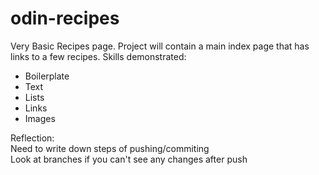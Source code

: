 # odin-recipes

Very Basic Recipes page.
Project will contain a main index page that has links to a few recipes.
Skills demonstrated:
* Boilerplate
* Text
* Lists
* Links
* Images

Reflection:<br>
  Need to write down steps of pushing/commiting<br>
  Look at  branches if you can't see any changes after push

